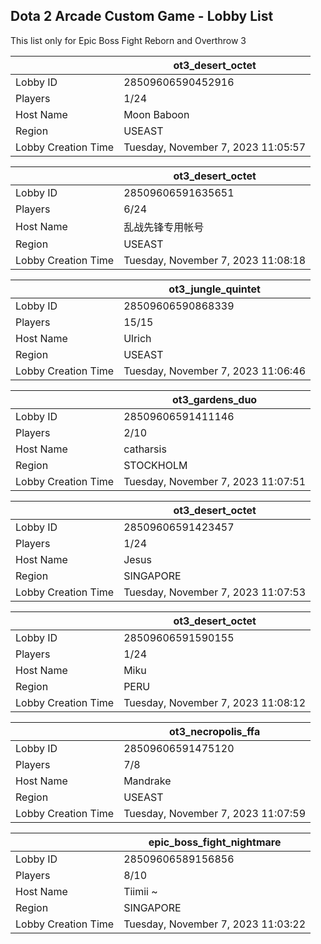 ## Dota 2 Arcade Custom Game - Lobby List

This list only for Epic Boss Fight Reborn and Overthrow 3

|  | ot3_desert_octet |
| ------ | ------ |
| Lobby ID | 28509606590452916 |
| Players | 1/24 |
| Host Name | Moon Baboon |
| Region | USEAST |
| Lobby Creation Time | Tuesday, November 7, 2023 11:05:57 |


|  | ot3_desert_octet |
| ------ | ------ |
| Lobby ID | 28509606591635651 |
| Players | 6/24 |
| Host Name | 乱战先锋专用帐号 |
| Region | USEAST |
| Lobby Creation Time | Tuesday, November 7, 2023 11:08:18 |


|  | ot3_jungle_quintet |
| ------ | ------ |
| Lobby ID | 28509606590868339 |
| Players | 15/15 |
| Host Name | Ulrich |
| Region | USEAST |
| Lobby Creation Time | Tuesday, November 7, 2023 11:06:46 |


|  | ot3_gardens_duo |
| ------ | ------ |
| Lobby ID | 28509606591411146 |
| Players | 2/10 |
| Host Name | catharsis |
| Region | STOCKHOLM |
| Lobby Creation Time | Tuesday, November 7, 2023 11:07:51 |


|  | ot3_desert_octet |
| ------ | ------ |
| Lobby ID | 28509606591423457 |
| Players | 1/24 |
| Host Name | Jesus |
| Region | SINGAPORE |
| Lobby Creation Time | Tuesday, November 7, 2023 11:07:53 |


|  | ot3_desert_octet |
| ------ | ------ |
| Lobby ID | 28509606591590155 |
| Players | 1/24 |
| Host Name | Miku |
| Region | PERU |
| Lobby Creation Time | Tuesday, November 7, 2023 11:08:12 |


|  | ot3_necropolis_ffa |
| ------ | ------ |
| Lobby ID | 28509606591475120 |
| Players | 7/8 |
| Host Name | Mandrake |
| Region | USEAST |
| Lobby Creation Time | Tuesday, November 7, 2023 11:07:59 |


|  | epic_boss_fight_nightmare |
| ------ | ------ |
| Lobby ID | 28509606589156856 |
| Players | 8/10 |
| Host Name | Tiimii ~ |
| Region | SINGAPORE |
| Lobby Creation Time | Tuesday, November 7, 2023 11:03:22 |



